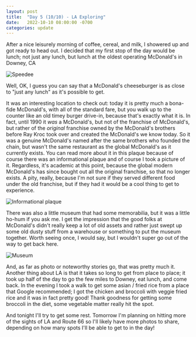 ```yaml
---
layout: post
title:  "Day 5 (10/10) - LA Exploring"
date:   2022-10-10 08:00:00 -0700
categories: update
---
```


After a nice leisurely morning of coffee, cereal, and milk, I showered up and got ready to head out. I decided that my first stop of the day would be lunch; not just any lunch, but lunch at the oldest operating McDonald's in Downey, CA

![Speedee](/bitblotter/assets/img/2022/10/PXL_20221010_191034702.jpg)

Well, OK, I guess you can say that a McDonald's cheeseburger is as close to "just any lunch" as it's possible to get.

It was an interesting location to check out: today it is pretty much a bona-fide McDonald's, with all of the standard fare, but you walk up to the counter like an old timey burger drive-in, because that's exactly what it is. In fact, until 1990 it *was* a McDonald's, but not of the franchise of McDonald's, but rather of the *original* franchise owned by the McDonald's brothers before Ray Kroc took over and created the McDonald's we know today. So it was a genuine McDonald's named after the same brothers who founded the chain, but wasn't the same restaurant as the global McDonald's as it currently exists. You can read more about it in this plaque because of course there was an informational plaque and of course I took a picture of it. Regardless, it's academic at this point, because the global modern McDonald's has since bought out all the original franchise, so that no longer exists. A pity, really, because I'm not sure if they served different food under the old franchise, but if they had it would be a cool thing to get to experience.

![Informational plaque](/bitblotter/assets/img/2022/10/PXL_20221010_195153534.jpg)

There was also a little museum that had some memorabilia, but it was a little ho-hum if you ask me. I get the impression that the good folks at McDonald's didn't really keep a lot of old assets and rather just swept up some old dusty stuff from a warehouse or something to put the museum together. Worth seeing once, I would say, but I wouldn't super go out of the way to get back here.

![Museum](/bitblotter/assets/img/2022/10/PXL_20221010_194607733.jpg)

And, as far as photo or noteworthy stories go, that was pretty much it. Another thing about LA is that it takes so long to get from place to place; it took up half of the day to go the few miles to Downey, eat lunch, and come back. In the evening I took a walk to get some asian / fried rice from a place that Google recommended; I got the chicken and broccoli with veggie fried rice and it was in fact pretty good! Thank goodness for getting some broccoli in the diet, some vegetable matter really hit the spot.

And tonight I'll try to get some rest. Tomorrow I'm planning on hitting more of the sights of LA and Route 66 so I'll likely have more photos to share, depending on how many spots I'll be able to get to in the day!
